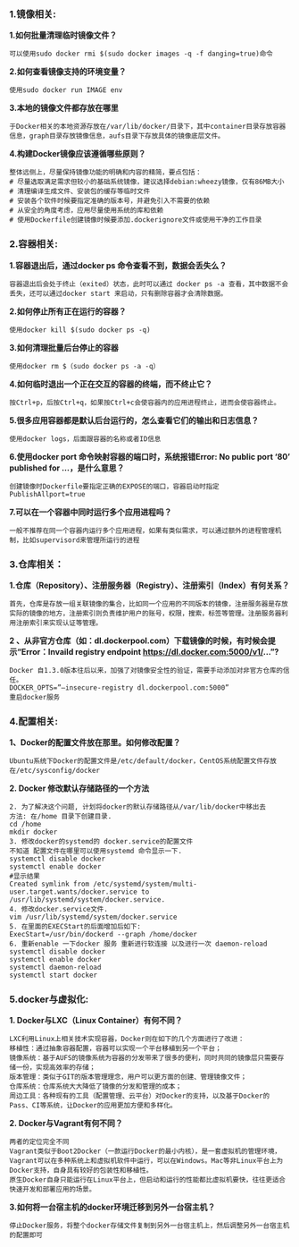 



### 1.镜像相关:

**1.如何批量清理临时镜像文件？**

```
可以使用sudo docker rmi $(sudo docker images -q -f danging=true)命令
```



**2.如何查看镜像支持的环境变量？**

```
使用sudo docker run IMAGE env
```



**3.本地的镜像文件都存放在哪里**

```
于Docker相关的本地资源存放在/var/lib/docker/目录下，其中container目录存放容器信息，graph目录存放镜像信息，aufs目录下存放具体的镜像底层文件。
```



**4.构建Docker镜像应该遵循哪些原则？**

```
整体远侧上，尽量保持镜像功能的明确和内容的精简，要点包括： 
# 尽量选取满足需求但较小的基础系统镜像，建议选择debian:wheezy镜像，仅有86MB大小 
# 清理编译生成文件、安装包的缓存等临时文件 
# 安装各个软件时候要指定准确的版本号，并避免引入不需要的依赖 
# 从安全的角度考虑，应用尽量使用系统的库和依赖 
# 使用Dockerfile创建镜像时候要添加.dockerignore文件或使用干净的工作目录
```





### 2.容器相关:

**1.容器退出后，通过docker ps 命令查看不到，数据会丢失么？**

```
容器退出后会处于终止（exited）状态，此时可以通过 docker ps -a 查看，其中数据不会丢失，还可以通过docker start 来启动，只有删除容器才会清除数据。
```



**2.如何停止所有正在运行的容器？**

```
使用docker kill $(sudo docker ps -q)
```



**3.如何清理批量后台停止的容器**

```
使用docker rm $（sudo docker ps -a -q）
```



**4.如何临时退出一个正在交互的容器的终端，而不终止它？**

```
按Ctrl+p，后按Ctrl+q，如果按Ctrl+c会使容器内的应用进程终止，进而会使容器终止。
```



**5.很多应用容器都是默认后台运行的，怎么查看它们的输出和日志信息？**

```
使用docker logs，后面跟容器的名称或者ID信息
```



**6.使用docker port 命令映射容器的端口时，系统报错Error: No public port ‘80’ published for …，是什么意思？**

```
创建镜像时Dockerfile要指定正确的EXPOSE的端口，容器启动时指定PublishAllport=true
```



**7.可以在一个容器中同时运行多个应用进程吗？**

```
一般不推荐在同一个容器内运行多个应用进程，如果有类似需求，可以通过额外的进程管理机制，比如supervisord来管理所运行的进程
```



### 3.仓库相关：

**1.仓库（Repository）、注册服务器（Registry）、注册索引（Index）有何关系？**

```
首先，仓库是存放一组关联镜像的集合，比如同一个应用的不同版本的镜像，注册服务器是存放实际的镜像的地方，注册索引则负责维护用户的账号，权限，搜索，标签等管理。注册服务器利用注册索引来实现认证等管理。
```



**2 、从非官方仓库（如：dl.dockerpool.com）下载镜像的时候，有时候会提示“Error：Invaild registry endpoint <https://dl.docker.com:5000/v1/>…”?**

```
Docker 自1.3.0版本往后以来，加强了对镜像安全性的验证，需要手动添加对非官方仓库的信任。 
DOCKER_OPTS=”–insecure-registry dl.dockerpool.com:5000” 
重启docker服务
```



### 4.配置相关:

**1、Docker的配置文件放在那里。如何修改配置？**

```
Ubuntu系统下Docker的配置文件是/etc/default/docker，CentOS系统配置文件存放在/etc/sysconfig/docker
```



**2. Docker 修改默认存储路径的一个方法**

```
2. 为了解决这个问题, 计划将docker的默认存储路径从/var/lib/docker中移出去
方法: 在/home 目录下创建目录.
cd /home
mkdir docker
3. 修改docker的systemd的 docker.service的配置文件
不知道 配置文件在哪里可以使用systemd 命令显示一下.
systemctl disable docker
systemctl enable docker
#显示结果
Created symlink from /etc/systemd/system/multi-user.target.wants/docker.service to /usr/lib/systemd/system/docker.service.
4. 修改docker.service文件.
vim /usr/lib/systemd/system/docker.service
5. 在里面的EXECStart的后面增加后如下:
ExecStart=/usr/bin/dockerd --graph /home/docker
6. 重新enable 一下docker 服务 重新进行软连接 以及进行一次 daemon-reload
systemctl disable docker
systemctl enable docker
systemctl daemon-reload
systemctl start docker
```





### 5.docker与虚拟化:

**1. Docker与LXC（Linux Container）有何不同？**

```
LXC利用Linux上相关技术实现容器，Docker则在如下的几个方面进行了改进：
移植性：通过抽象容器配置，容器可以实现一个平台移植到另一个平台； 
镜像系统：基于AUFS的镜像系统为容器的分发带来了很多的便利，同时共同的镜像层只需要存储一份，实现高效率的存储； 
版本管理：类似于GIT的版本管理理念，用户可以更方面的创建、管理镜像文件； 
仓库系统：仓库系统大大降低了镜像的分发和管理的成本； 
周边工具：各种现有的工具（配置管理、云平台）对Docker的支持，以及基于Docker的Pass、CI等系统，让Docker的应用更加方便和多样化。
```



**2. Docker与Vagrant有何不同？**

```
两者的定位完全不同 
Vagrant类似于Boot2Docker（一款运行Docker的最小内核），是一套虚拟机的管理环境，Vagrant可以在多种系统上和虚拟机软件中运行，可以在Windows。Mac等非Linux平台上为Docker支持，自身具有较好的包装性和移植性。 
原生Docker自身只能运行在Linux平台上，但启动和运行的性能都比虚拟机要快，往往更适合快速开发和部署应用的场景。
```



**3.如何将一台宿主机的docker环境迁移到另外一台宿主机？**

```
停止Docker服务，将整个docker存储文件复制到另外一台宿主机上，然后调整另外一台宿主机的配置即可
```

